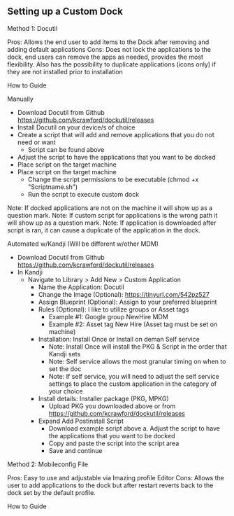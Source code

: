 ## Setting up a Custom Dock ##


Method 1: Docutil

Pros: Allows the end user to add items to the Dock after removing and adding default applications
Cons: Does not lock the applications to the dock, end users can remove the apps as needed, provides the most flexibility. Also has the possibility to duplicate applications (icons only) if they are not installed prior to installation

How to Guide

Manually

* Download Docutil from Github https://github.com/kcrawford/dockutil/releases
* Install Docutil on your device/s of choice
* Create a script that will add and remove applications that you do not need or want
	* Script can be found above
* Adjust the script to have the applications that you want to be docked
* Place script on the target machine
* Place script on the target machine
	* Change the script permissions to be executable (chmod +x "Scriptname.sh")
	* Run the script to execute custom dock

Note: If docked applications are not on the machine it will show up as a question mark.
Note: If custom script for applications is the wrong path it will show up as a question mark.
Note: If application is downloaded after script is ran, it can cause a duplicate of the application in the dock.

Automated w/Kandji (Will be different w/other MDM)

* Download Docutil from Github https://github.com/kcrawford/dockutil/releases
* In Kandji
	* Navigate to Library > Add New > Custom Application
		* Name the Application: Docutil
		* Change the Image (Optional): https://tinyurl.com/542pz527
		* Assign Blueprint (Optional): Assign to your preferred blueprint
		* Rules (Optional): I like to utilize groups or Asset tags
			* Example #1: Google group NewHire MDM
			* Example #2: Asset tag New Hire (Asset tag must be set on machine)
		* Installation: Install Once or Install on deman Self service
			* Note: Install Once will install the PKG & Script in the order that Kandji sets
			* Note: Self service allows the most granular timing on when to set the doc
			* Note: If self service, you will need to adjust the self service settings to place the custom application in the category of your choice
		* Install details: Installer package (PKG, MPKG)
			* Upload PKG you downloaded above or from https://github.com/kcrawford/dockutil/releases
		* Expand Add Postinstall Script
			* Download example script above
				a. Adjust the script to have the applications that you want to be docked
			* Copy and paste the script into the script area
			* Save and continue

Method 2: Mobileconfig File

Pros: Easy to use and adjustable via Imazing profile Editor
Cons: Allows the user to add applications to the dock but after restart reverts back to the dock set by the default profile.

How to Guide
